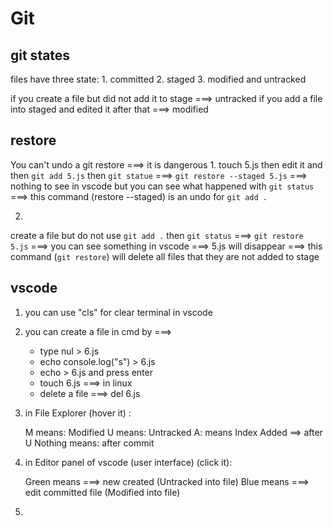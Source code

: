 

# Git


## git states


files have three state: 1. committed 2. staged 3. modified and untracked

if you create a file but did not add it to stage ===> untracked
if you add a file into staged and edited it after that ===> modified


## restore
You can't undo a git restore ===> it is dangerous
1. 
touch 5.js then edit it and then `git add 5.js` then `git statue` ===> `git restore --staged 5.js` ===> nothing to see in vscode but you can see what happened with `git status` ===> this command (restore --staged) is an undo for `git add .`

2. 
create a file but do not use `git add .` then `git status` ===> `git restore 5.js` ===>
you can see something in vscode ===> 5.js will disappear ===> this command (`git restore`) will delete all files that they are not added to stage 

## vscode
1. you can use "cls" for clear terminal in vscode
2. you can create a file in cmd by ===>
    + type nul > 6.js
    + echo console.log("s") > 6.js
    + echo > 6.js and press enter
    + touch 6.js ===> in linux
    + delete a file ===> del 6.js
1. in File Explorer (hover it) : 

    M means: Modified 
    U means: Untracked
    A: means Index Added ==> after U
    Nothing means: after commit


3. in Editor panel of vscode (user interface) (click it):
   
    Green means ===> new created (Untracked into file)
    Blue means ===> edit committed file (Modified into file)

4.  